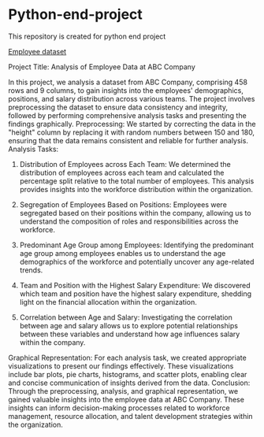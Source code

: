 # Python-end-project
This repository is created for python end project

[Employee dataset](https://docs.google.com/spreadsheets/d/1VP9BE_eI2yl6uUHSm4mGiiwjRdoqCqnkcIjsv5Q2ex4/edit?usp=share_link)

Project Title: Analysis of Employee Data at ABC Company

In this project, we analysis a dataset from ABC Company, comprising 458 rows and 9 columns, to gain insights into the employees' demographics, positions, and salary distribution across various teams. The project involves preprocessing the dataset to ensure data consistency and integrity, followed by performing comprehensive analysis tasks and presenting the findings graphically.
 Preprocessing:
We started by correcting the data in the "height" column by replacing it with random numbers between 150 and 180, ensuring that the data remains consistent and reliable for further analysis.
Analysis Tasks:

 1. Distribution of Employees across Each Team:
We determined the distribution of employees across each team and calculated the percentage split relative to the total number of employees. This analysis provides insights into the workforce distribution within the organization.

 2. Segregation of Employees Based on Positions:
Employees were segregated based on their positions within the company, allowing us to understand the composition of roles and responsibilities across the workforce.

3. Predominant Age Group among Employees:
Identifying the predominant age group among employees enables us to understand the age demographics of the workforce and potentially uncover any age-related trends.

 4. Team and Position with the Highest Salary Expenditure:
We discovered which team and position have the highest salary expenditure, shedding light on the financial allocation within the organization.

 5. Correlation between Age and Salary:
Investigating the correlation between age and salary allows us to explore potential relationships between these variables and understand how age influences salary within the company.

 Graphical Representation:
For each analysis task, we created appropriate visualizations to present our findings effectively. These visualizations include bar plots, pie charts, histograms, and scatter plots, enabling clear and concise communication of insights derived from the data.
 Conclusion:
Through the preprocessing, analysis, and graphical representation, we gained valuable insights into the employee data at ABC Company. These insights can inform decision-making processes related to workforce management, resource allocation, and talent development strategies within the organization.

